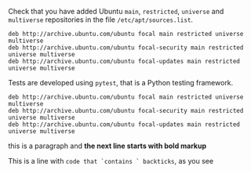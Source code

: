 Check that you have added Ubuntu `main`, `restricted`, `universe` and `multiverse` repositories in the file `/etc/apt/sources.list`.

```
deb http://archive.ubuntu.com/ubuntu focal main restricted universe multiverse
deb http://archive.ubuntu.com/ubuntu focal-security main restricted universe multiverse
deb http://archive.ubuntu.com/ubuntu focal-updates main restricted universe multiverse
```

Tests are developed using `pytest`, that is a Python testing framework.

    deb http://archive.ubuntu.com/ubuntu focal main restricted universe multiverse
    deb http://archive.ubuntu.com/ubuntu focal-security main restricted universe multiverse
    deb http://archive.ubuntu.com/ubuntu focal-updates main restricted universe multiverse



this is a paragraph and
**the next line starts with bold markup**


This is a line with ``code that `contains ` backticks``, as you see

